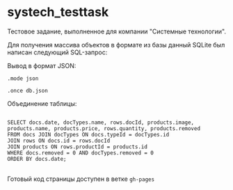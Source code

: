 # systech_testtask
<p>Тестовое задание, выполненное для компании &quot;Системные технологии&quot;.</p>
<p>Для получения массива объектов в формате из базы данный SQLite был написан следующий SQL-запрос:</p>
<p>Вывод в формат JSON:</p>
<p><code>.mode json</code></p>
<p><code>.once db.json</code></p>
<p>Объединение таблицы:</p>
<pre>
<code>
SELECT docs.date, docTypes.name, rows.docId, products.image, products.name, products.price, rows.quantity, products.removed
FROM docs JOIN docTypes ON docs.typeId = docTypes.id
JOIN rows ON docs.id = rows.docId
JOIN products ON rows.productId = products.id
WHERE docs.removed = 0 AND docTypes.removed = 0
ORDER BY docs.date;
</code>
</pre>
<p>Готовый код страницы доступен в ветке <code>gh-pages</code></p>
